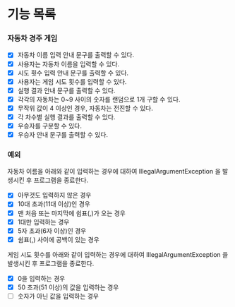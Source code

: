 # 기능 목록

### 자동차 경주 게임
- [x] 자동차 이름 입력 안내 문구를 출력할 수 있다.
- [x] 사용자는 자동차 이름을 입력할 수 있다.
- [x] 시도 횟수 입력 안내 문구를 출력할 수 있다.
- [x] 사용자는 게임 시도 횟수를 입력할 수 있다.
- [x] 실행 결과 안내 문구를 출력할 수 있다.
- [x] 각각의 자동차는 0~9 사이의 숫자를 랜덤으로 1개 구할 수 있다.
- [x] 무작위 값이 4 이상인 경우, 자동차는 전진할 수 있다.
- [x] 각 차수별 실행 결과를 출력할 수 있다.
- [x] 우승자를 구분할 수 있다.
- [x] 우승자 안내 문구를 출력할 수 있다.

### 예외
자동차 이름을 아래와 같이 입력하는 경우에 대하여 IllegalArgumentException 을 발생시킨 후 프로그램을 종료한다.
- [x] 아무것도 입력하지 않은 경우
- [x] 10대 초과(11대 이상)인 경우
- [x] 맨 처음 또는 마지막에 쉼표(,)가 오는 경우
- [x] 1대만 입력하는 경우
- [x] 5자 초과(6자 이상)인 경우
- [x] 쉼표(,) 사이에 공백이 있는 경우

게임 시도 횟수를 아래와 같이 입력하는 경우에 대하여 IllegalArgumentException 을 발생시킨 후 프로그램을 종료한다.
- [x] 0을 입력하는 경우
- [x] 50 초과(51 이상)의 값을 입력하는 경우
- [ ] 숫자가 아닌 값을 입력하는 경우